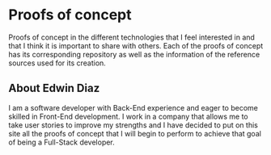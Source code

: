 # Proofs of concept

Proofs of concept in the different technologies that I feel interested in and that I think it is important to share with others. Each of the proofs of concept has its corresponding repository as well as the information of the reference sources used for its creation.

## About Edwin Diaz

I am a software developer with Back-End experience and eager to become skilled in Front-End development. I work in a company that allows me to take user stories to improve my strengths and I have decided to put on this site all the proofs of concept that I will begin to perform to achieve that goal of being a Full-Stack developer.

